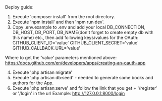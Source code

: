 Deploy guide:

1. Execute 'composer install' from the root directory.
2. Execute 'npm install' and then 'npm run dev'.
3. Copy .env.example to .env and add your local DB_CONNECTION, DB_HOST, DB_PORT, DB_NAME(don't forget to create empty db with this name) etc., then add following keys/values for the OAuth:
GITHUB_CLIENT_ID='value'
GITHUB_CLIENT_SECRET='value'
GITHUB_CALLBACK_URL='value'

Where to get the 'value' parameters mentioned above: https://docs.github.com/en/developers/apps/creating-an-oauth-app

4. Execute 'php artisan migrate'
6. Execute 'php artisan db:seed' - needed to generate some books and authors for the App.
7. Execute 'php artisan:serve' and follow the link that you get + '/register' or '/login' in the url
   Example:  http://127.0.0.1:8000/login
 
